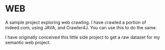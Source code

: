# WEB

A sample project exploring web crawling. I have crawled a portion of indeed.com, using JAVA, and Crawler4J. You can use this to do the same. 

I have originally conceived this little side project to get a raw dataset for my semantic web project.
